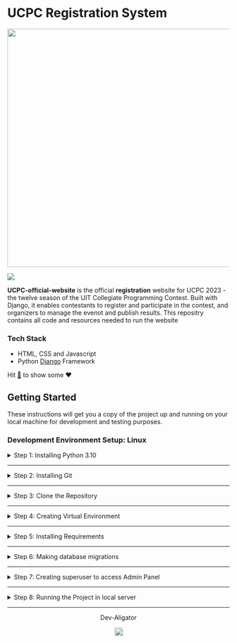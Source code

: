 # UCPC Registration System





<!-- Banner -->

<center><a href="https://github.com/Dev-Aligator/UCPC-official-website" title="UCPC-Official-website"><img src="/home/aligator/UCPC_WebRegistration/register/static/register/images/layout2023/background.png" width="960" height="540"></a></center>
<!-- style="max-width=100%;" -->
<!-- Status -->




[![](https://img.shields.io/website?style=for-the-badge&url=https://ucpc.uit.edu.vn/info/)](https://ucpc.uit.edu.vn/info/)

**UCPC-official-website** is the official **registration** website for UCPC 2023 - the twelve season of the UIT Collegiate Programming Contest. Built with Django, it enables contestants to register and participate in the contest, and organizers to manage the evenot and publish results. This repositry contains all code and resources needed to run the website


### Tech Stack

- HTML, CSS and Javascript
- Python <a href="https://docs.djangoproject.com/en/3.1/">Django</a> Framework

Hit <a href="#" title="Star SwiftSend" target="_self">:star2:</a> to show some :heart:

## Getting Started

These instructions will get you a copy of the project up and running on your local machine for development and testing purposes.

### Development Environment Setup: Linux


<details>
<summary>
Step 1: Installing Python 3.10
</summary>
<br>
Download <a href="https://www.python.org/downloads/">Python 3.10 or higher</a>
<br><br>

```bash
  sudo pacman -S python3  # If you're using an Arch-based Distro
```

</ul>

Verify the installation from the command prompt (Terminal) using the following command,

```bash
  python --version
```

Installed version of python will be printed.
</details>

---

<details>
<summary>
Step 2: Installing Git
</summary>
<br>

```bash
  sudo pacman -S git
```

</details>

---

<details>
<summary>
Step 3: Clone the Repository
</summary>
<br>

```bash
  git clone https://github.com/Dev-Aligator/UCPC-official-website.git
```

</details>

---


<details>
<summary>
Step 4: Creating Virtual Environment
</summary>
<br>
Install virtualenv
<br><br>

```bash
pip3 install virtualenv
```

Creating Virtual Environment named `myvenv`

```bash
virtualenv myvenv -p python3.10
```

To Activate `myvenv`

```bash
myvenv\Scripts\activate
```

To deactivate `myvenv`

```bash
deactivate
```
</details>

---

<details>
<summary>
Step 5: Installing Requirements
</summary>
<br>
Note: Before installing requirements, Make sure Virtual Environment is activated.
<br><br>

```bash
pip install -r requirements.txt
```
</details>

---

<details>
<summary>
Step 6: Making database migrations
</summary>
<br>

```bash
python manage.py makemigrations
python manage.py migrate
```
</details>

---

<details>
<summary>
Step 7: Creating superuser to access Admin Panel
</summary>
<br>

```bash
python manage.py createsuperuser
```
</details>

---

<details>
<summary>
Step 8: Running the Project in local server
</summary>
<br>
<b>Note:</b> Before running the project in local server, Make sure you activate the Virtual Environment.
<br><br>

```bash
python manage.py runserver
```
</details>

---




<p align="center">Dev-Aligator</p>
<p align="center">
<a href="https://github.com/Dev-Aligator/">
<img src="https://user-images.githubusercontent.com/58631762/120077716-60cded80-c0c9-11eb-983d-80dfa5862d8a.png" width="19">
</a>